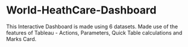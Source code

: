 # World-HeathCare-Dashboard

This Interactive Dashboard is made using 6 datasets. Made use of the features of Tableau - Actions, Parameters, Quick Table calculations and Marks Card.


